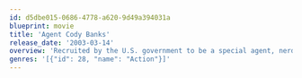 ```yaml
---
id: d5dbe015-0686-4778-a620-9d49a394031a
blueprint: movie
title: 'Agent Cody Banks'
release_date: '2003-03-14'
overview: 'Recruited by the U.S. government to be a special agent, nerdy teenager Cody Banks must get closer to cute classmate Natalie in order to learn about an evil plan hatched by her father. But despite the agent persona, Cody struggles with teen angst.'
genres: '[{"id": 28, "name": "Action"}]'
---
```

